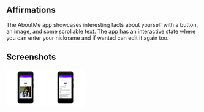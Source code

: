 ## Affirmations

The AboutMe app showcases interesting facts about yourself with a button, an image, and some scrollable text. The app has an interactive state where you can enter your nickname and if wanted can edit it again too.

## Screenshots

<p float="left">
  <img src="screenshot/ss1.png" width="100" alt="Screenshot of the app."/>
  <img src="/screenshot/ss2.png" width="100" alt="Screenshot of the app."/> 
</p>
